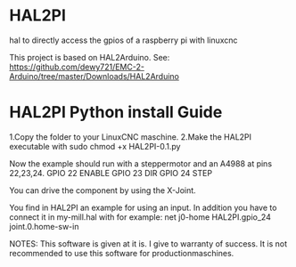# HAL2PI
hal to directly access the gpios of a raspberry pi with linuxcnc

This project is based on HAL2Arduino.
See: https://github.com/dewy721/EMC-2-Arduino/tree/master/Downloads/HAL2Arduino

# HAL2PI Python install Guide


1.Copy the folder to your LinuxCNC maschine.
2.Make the HAL2PI executable with
  sudo chmod +x HAL2PI-0.1.py

Now the example should run with a steppermotor and an A4988 at pins 22,23,24.
GPIO 22 ENABLE
GPIO 23 DIR
GPIO 24 STEP

You can drive the component by using the X-Joint.


You find in HAL2PI an example for using an input.
In addition you have to connect it in my-mill.hal with for example:
net j0-home HAL2PI.gpio_24 joint.0.home-sw-in


NOTES:
This software is given at it is. I give to warranty of success. It is not recommended to use this software for productionmaschines.
